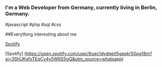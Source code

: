 ### I'm a Web Developer from Germany, currently living in Berlin, Germany.

#javascript #php #sql #css

##Everything interesting about me

<a href="https://open.spotify.com/user/6uec1dydqeit5gepkr50pg18m?si=3ShUKgfxTEqCy4y5W6S5gQ&utm_source=whatsapp
" target="Spotify">Spotify</a>

[Spotify] (https://open.spotify.com/user/6uec1dydqeit5gepkr50pg18m?si=3ShUKgfxTEqCy4y5W6S5gQ&utm_source=whatsapp)
